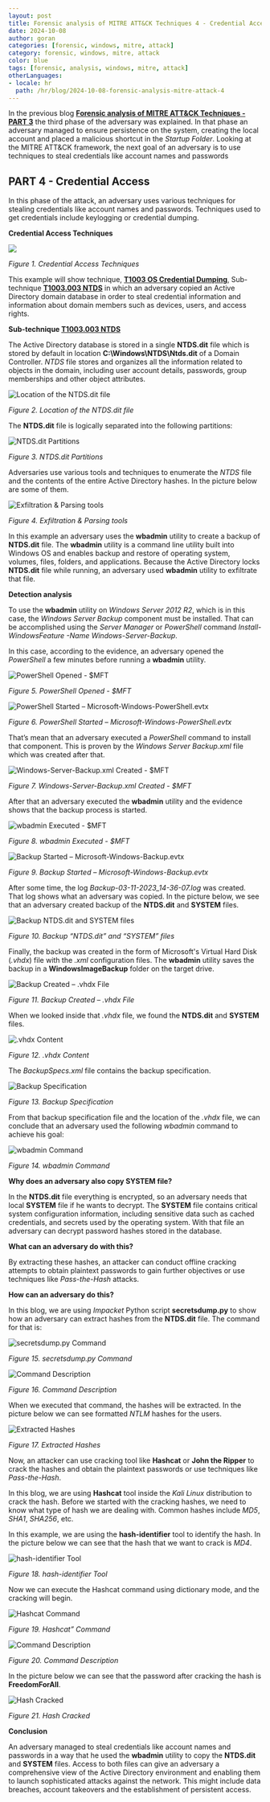```yaml
---
layout: post
title: Forensic analysis of MITRE ATT&CK Techniques 4 - Credential Access
date: 2024-10-08
author: goran
categories: [forensic, windows, mitre, attack]
category: forensic, windows, mitre, attack
color: blue
tags: [forensic, analysis, windows, mitre, attack]
otherLanguages:
- locale: hr
  path: /hr/blog/2024-10-08-forensic-analysis-mitre-attack-4
---
```


In the previous blog [**Forensic analysis of MITRE ATT&CK Techniques - PART 3**](https://www.diverto.hr/en/blog/2024-04-09-forensic-analysis-mitre-attack-3/)
the third phase of the adversary was explained. In that phase an adversary managed to ensure persistence on the system, creating the local account 
and placed a malicious shortcut in the *Startup Folder*. Looking at the MITRE ATT&CK framework, the next goal of an adversary is to use techniques to 
steal credentials like account names and passwords

## PART 4 - Credential Access

In this phase of the attack, an adversary uses various techniques for stealing credentials like account names and passwords. 
Techniques used to get credentials include keylogging or credential dumping.

**Credential Access Techniques**

<a href="/images/2024-10-08-forensic-analysis-mitre-attack-4/image1.png" rel="nofollow noopener noreferrer" target="_blank">
<img src="/images/2024-10-08-forensic-analysis-mitre-attack-4/image1.png">
</a>

*Figure 1. Credential Access Techniques*

This example will show technique, [**T1003 OS Credential Dumping**](https://attack.mitre.org/techniques/T1003/), 
Sub-technique [**T1003.003 NTDS**](https://attack.mitre.org/techniques/T1003/003/) in which an adversary copied 
an Active Directory domain database in order to steal credential information and information about domain members 
such as devices, users, and access rights.

**Sub-technique [**T1003.003 NTDS**](https://attack.mitre.org/techniques/T1003/003/)**

The Active Directory database is stored in a single **NTDS.dit** file which is stored by default in location **C:\Windows\NTDS\Ntds.dit** of a Domain Controller. 
*NTDS* file stores and organizes all the information related to objects in the domain, including user account details, passwords, group memberships 
and other object attributes.  

![Location of the NTDS.dit file](/images/2024-10-08-forensic-analysis-mitre-attack-4/image2.png)

*Figure 2. Location of the NTDS.dit file*

The **NTDS.dit** file is logically separated into the following partitions:

![NTDS.dit Partitions](/images/2024-10-08-forensic-analysis-mitre-attack-4/image3.png)

*Figure 3. NTDS.dit Partitions*

Adversaries use various tools and techniques to enumerate the *NTDS* file and the contents of the entire Active Directory hashes. 
In the picture below are some of them.

![Exfiltration & Parsing tools](/images/2024-10-08-forensic-analysis-mitre-attack-4/image4.png)

*Figure 4. Exfiltration & Parsing tools*

In this example an adversary uses the **wbadmin** utility to create a backup of **NTDS.dit** file. The **wbadmin** utility is a command 
line utility built into Windows OS and enables backup and restore of operating system, volumes, files, folders, and applications. 
Because the Active Directory locks **NTDS.dit** file while running, an adversary used **wbadmin** utility to exfiltrate that file. 

**Detection analysis**

To use the **wbadmin** utility on *Windows Server 2012 R2*, which is in this case, the *Windows Server Backup* component must be installed. 
That can be accomplished using the *Server Manager* or *PowerShell* command *Install-WindowsFeature -Name Windows-Server-Backup*.    

In this case, according to the evidence, an adversary opened the *PowerShell* a few minutes before running a **wbadmin** utility. 

![PowerShell Opened - $MFT](/images/2024-10-08-forensic-analysis-mitre-attack-4/image5.png)

*Figure 5. PowerShell Opened - $MFT*

![PowerShell Started – Microsoft-Windows-PowerShell.evtx](/images/2024-10-08-forensic-analysis-mitre-attack-4/image6.png)

*Figure 6. PowerShell Started – Microsoft-Windows-PowerShell.evtx*

That’s mean that an adversary executed a *PowerShell* command to install that component. This is proven by the *Windows Server Backup.xml* 
file which was created after that.

![Windows-Server-Backup.xml Created - $MFT](/images/2024-10-08-forensic-analysis-mitre-attack-4/image7.png)

*Figure 7. Windows-Server-Backup.xml Created - $MFT*

After that an adversary executed the **wbadmin** utility and the evidence shows that the backup process is started.

![wbadmin Executed - $MFT](/images/2024-10-08-forensic-analysis-mitre-attack-4/image8.png)

*Figure 8. wbadmin Executed - $MFT*

![Backup Started – Microsoft-Windows-Backup.evtx](/images/2024-10-08-forensic-analysis-mitre-attack-4/image9.png)

*Figure 9. Backup Started – Microsoft-Windows-Backup.evtx*

After some time, the log *Backup-03-11-2023_14-36-07.log* was created. That log shows what an adversary was copied. 
In the picture below, we see that an adversary created backup of the **NTDS.dit** and **SYSTEM** files.

![Backup NTDS.dit and SYSTEM files](/images/2024-10-08-forensic-analysis-mitre-attack-4/image10.png)

*Figure 10. Backup “NTDS.dit” and “SYSTEM” files*

Finally, the backup was created in the form of Microsoft's Virtual Hard Disk (*.vhdx*) file with the *.xml* configuration files. 
The **wbadmin** utility saves the backup in a **WindowsImageBackup** folder on the target drive.

![Backup Created – .vhdx File](/images/2024-10-08-forensic-analysis-mitre-attack-4/image11.png)

*Figure 11. Backup Created – .vhdx File*

When we looked inside that *.vhdx* file, we found the **NTDS.dit** and **SYSTEM** files.

![.vhdx Content](/images/2024-10-08-forensic-analysis-mitre-attack-4/image12.png)

*Figure 12. .vhdx Content*

The *BackupSpecs.xml* file contains the backup specification. 

![Backup Specification](/images/2024-10-08-forensic-analysis-mitre-attack-4/image13.png)

*Figure 13. Backup Specification*

From that backup specification file and the location of the *.vhdx* file, we can conclude that an adversary used the 
following *wbadmin* command to achieve his goal:

![wbadmin Command](/images/2024-10-08-forensic-analysis-mitre-attack-4/image14.png)

*Figure 14. wbadmin Command*

**Why does an adversary also copy SYSTEM file?**

In the **NTDS.dit** file everything is encrypted, so an adversary needs that local **SYSTEM** file if he wants to decrypt. 
The **SYSTEM** file contains critical system configuration information, including sensitive data such as cached credentials, 
and secrets used by the operating system. With that file an adversary can decrypt 
password hashes stored in the database.

**What can an adversary do with this?**

By extracting these hashes, an attacker can conduct offline cracking attempts to obtain plaintext passwords to gain further 
objectives or use techniques like *Pass-the-Hash* attacks. 

**How can an adversary do this?**

In this blog, we are using *Impacket* Python script **secretsdump.py** to show how an adversary can extract hashes from the **NTDS.dit** file.
The command for that is:

![secretsdump.py Command](/images/2024-10-08-forensic-analysis-mitre-attack-4/image15.png)

*Figure 15. secretsdump.py Command*

![Command Description](/images/2024-10-08-forensic-analysis-mitre-attack-4/image16.png)

*Figure 16. Command Description*

When we executed that command, the hashes will be extracted. In the picture below we can see formatted *NTLM* hashes for the users.

![Extracted Hashes](/images/2024-10-08-forensic-analysis-mitre-attack-4/image17.png)

*Figure 17. Extracted Hashes*

Now, an attacker can use cracking tool like **Hashcat** or **John the Ripper** to crack the hashes and obtain the plaintext 
passwords or use techniques like *Pass-the-Hash*.

In this blog, we are using **Hashcat** tool inside the *Kali Linux* distribution to crack the hash. Before we started with the cracking 
hashes, we need to know what type of hash we are dealing with. Common hashes include *MD5*, *SHA1*, *SHA256*, etc. 

In this example, we are using the **hash-identifier** tool to identify the hash. In the picture below we can see that the hash that
we want to crack is *MD4*.

![hash-identifier Tool](/images/2024-10-08-forensic-analysis-mitre-attack-4/image18.png)

*Figure 18. hash-identifier Tool*

Now we can execute the Hashcat command using dictionary mode, and the cracking will begin.

![Hashcat Command](/images/2024-10-08-forensic-analysis-mitre-attack-4/image19.png)

*Figure 19. Hashcat” Command*

![Command Description](/images/2024-10-08-forensic-analysis-mitre-attack-4/image20.png)

*Figure 20. Command Description*

In the picture below we can see that the password after cracking the hash is **FreedomForAll**.

![Hash Cracked](/images/2024-10-08-forensic-analysis-mitre-attack-4/image21.png)

*Figure 21. Hash Cracked*

**Conclusion**

An adversary managed to steal credentials like account names and passwords in a way that he used the **wbadmin** utility to copy the **NTDS.dit** and **SYSTEM** files. 
Access to both files can give an adversary a comprehensive view of the Active Directory environment and enabling them to launch sophisticated attacks against the network. 
This might include data breaches, account takeovers and the establishment of persistent access.
